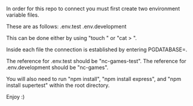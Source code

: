 In order for this repo to connect you must first create two environment variable files.

These are as follows:
.env.test
.env.development

This can be done either by using "touch <filename>" or "cat > <filename>".

Inside each file the connection is established by entering PGDATABASE=<reference>.

The reference for .env.test should be "nc-games-test".
The reference for .env.development should be "nc-games".

You will also need to run "npm install", "npm install express", and "npm install supertest" within the root directory.

Enjoy :)

